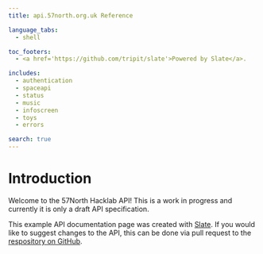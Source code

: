 ```yaml
---
title: api.57north.org.uk Reference

language_tabs:
  - shell

toc_footers:
  - <a href='https://github.com/tripit/slate'>Powered by Slate</a>.

includes:
  - authentication
  - spaceapi
  - status
  - music
  - infoscreen
  - toys
  - errors

search: true
---
```


# Introduction

Welcome to the 57North Hacklab API! This is a work in progress and currently it is only a draft API specification.

This example API documentation page was created with
[Slate](https://github.com/tripit/slate). If you would like to suggest changes
to the API, this can be done via pull request to the [respository on
GitHub](https://github.com/irl/api.57north.org.uk).


